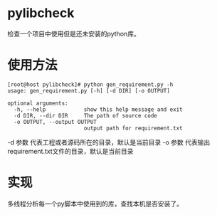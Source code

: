 # pylibcheck
检查一个项目中使用但是还未安装的python库。

# 使用方法
```shell
[root@host pylibcheck]# python gen_requirement.py -h
usage: gen_requirement.py [-h] [-d DIR] [-o OUTPUT]

optional arguments:
  -h, --help            show this help message and exit
  -d DIR, --dir DIR     The path of source code
  -o OUTPUT, --output OUTPUT
                        output path for requirement.txt

```

-d 参数 代表工程或者源码所在的目录，默认是当前目录
-o 参数 代表输出requirement.txt文件的目录，默认是当前目录

# 实现 
多线程分析每一个py脚本中使用到的库，查找本机是否安装了。

